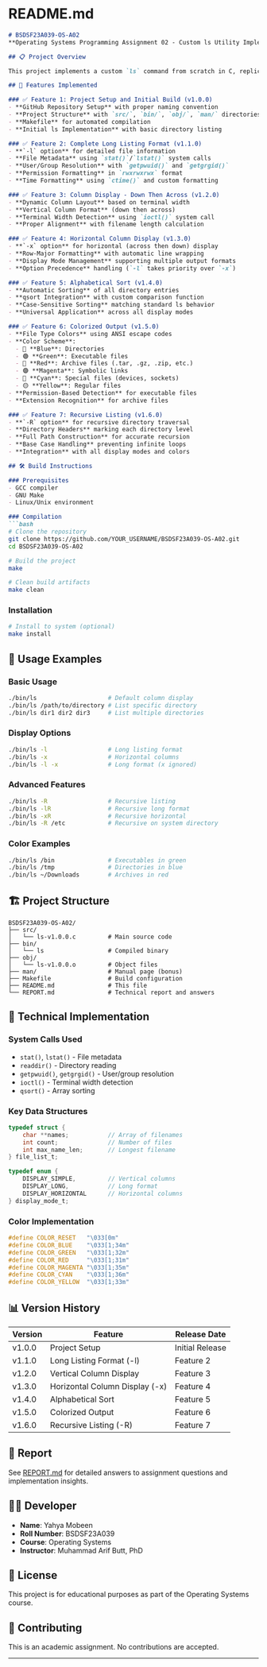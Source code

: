 # README.md 

```markdown
# BSDSF23A039-OS-A02
**Operating Systems Programming Assignment 02 - Custom ls Utility Implementation**

## 📋 Project Overview

This project implements a custom `ls` command from scratch in C, replicating the core functionality of the standard Unix/Linux `ls` utility. The implementation includes advanced features like colorized output, recursive directory listing, and multiple display formats.

## 🚀 Features Implemented

### ✅ Feature 1: Project Setup and Initial Build (v1.0.0)
- **GitHub Repository Setup** with proper naming convention
- **Project Structure** with `src/`, `bin/`, `obj/`, `man/` directories
- **Makefile** for automated compilation
- **Initial ls Implementation** with basic directory listing

### ✅ Feature 2: Complete Long Listing Format (v1.1.0)
- **`-l` option** for detailed file information
- **File Metadata** using `stat()`/`lstat()` system calls
- **User/Group Resolution** with `getpwuid()` and `getgrgid()`
- **Permission Formatting** in `rwxrwxrwx` format
- **Time Formatting** using `ctime()` and custom formatting

### ✅ Feature 3: Column Display - Down Then Across (v1.2.0)
- **Dynamic Column Layout** based on terminal width
- **Vertical Column Format** (down then across)
- **Terminal Width Detection** using `ioctl()` system call
- **Proper Alignment** with filename length calculation

### ✅ Feature 4: Horizontal Column Display (v1.3.0)
- **`-x` option** for horizontal (across then down) display
- **Row-Major Formatting** with automatic line wrapping
- **Display Mode Management** supporting multiple output formats
- **Option Precedence** handling (`-l` takes priority over `-x`)

### ✅ Feature 5: Alphabetical Sort (v1.4.0)
- **Automatic Sorting** of all directory entries
- **qsort Integration** with custom comparison function
- **Case-Sensitive Sorting** matching standard ls behavior
- **Universal Application** across all display modes

### ✅ Feature 6: Colorized Output (v1.5.0)
- **File Type Colors** using ANSI escape codes
- **Color Scheme**:
  - 🔵 **Blue**: Directories
  - 🟢 **Green**: Executable files
  - 🔴 **Red**: Archive files (.tar, .gz, .zip, etc.)
  - 🟣 **Magenta**: Symbolic links
  - 🔵 **Cyan**: Special files (devices, sockets)
  - 🟡 **Yellow**: Regular files
- **Permission-Based Detection** for executable files
- **Extension Recognition** for archive files

### ✅ Feature 7: Recursive Listing (v1.6.0)
- **`-R` option** for recursive directory traversal
- **Directory Headers** marking each directory level
- **Full Path Construction** for accurate recursion
- **Base Case Handling** preventing infinite loops
- **Integration** with all display modes and colors

## 🛠️ Build Instructions

### Prerequisites
- GCC compiler
- GNU Make
- Linux/Unix environment

### Compilation
```bash
# Clone the repository
git clone https://github.com/YOUR_USERNAME/BSDSF23A039-OS-A02.git
cd BSDSF23A039-OS-A02

# Build the project
make

# Clean build artifacts
make clean
```

### Installation
```bash
# Install to system (optional)
make install
```

## 📖 Usage Examples

### Basic Usage
```bash
./bin/ls                    # Default column display
./bin/ls /path/to/directory # List specific directory
./bin/ls dir1 dir2 dir3     # List multiple directories
```

### Display Options
```bash
./bin/ls -l                 # Long listing format
./bin/ls -x                 # Horizontal columns
./bin/ls -l -x              # Long format (x ignored)
```

### Advanced Features
```bash
./bin/ls -R                 # Recursive listing
./bin/ls -lR                # Recursive long format
./bin/ls -xR                # Recursive horizontal
./bin/ls -R /etc            # Recursive on system directory
```

### Color Examples
```bash
./bin/ls /bin               # Executables in green
./bin/ls /tmp               # Directories in blue
./bin/ls ~/Downloads        # Archives in red
```

## 🏗️ Project Structure

```
BSDSF23A039-OS-A02/
├── src/
│   └── ls-v1.0.0.c         # Main source code
├── bin/
│   └── ls                  # Compiled binary
├── obj/
│   └── ls-v1.0.0.o         # Object files
├── man/                    # Manual page (bonus)
├── Makefile                # Build configuration
├── README.md               # This file
└── REPORT.md               # Technical report and answers
```

## 🔧 Technical Implementation

### System Calls Used
- `stat()`, `lstat()` - File metadata
- `readdir()` - Directory reading
- `getpwuid()`, `getgrgid()` - User/group resolution
- `ioctl()` - Terminal width detection
- `qsort()` - Array sorting

### Key Data Structures
```c
typedef struct {
    char **names;           // Array of filenames
    int count;              // Number of files
    int max_name_len;       // Longest filename
} file_list_t;

typedef enum {
    DISPLAY_SIMPLE,         // Vertical columns
    DISPLAY_LONG,           // Long format
    DISPLAY_HORIZONTAL      // Horizontal columns
} display_mode_t;
```

### Color Implementation
```c
#define COLOR_RESET   "\033[0m"
#define COLOR_BLUE    "\033[1;34m"
#define COLOR_GREEN   "\033[1;32m"
#define COLOR_RED     "\033[1;31m"
#define COLOR_MAGENTA "\033[1;35m"
#define COLOR_CYAN    "\033[1;36m"
#define COLOR_YELLOW  "\033[1;33m"
```

## 📊 Version History

| Version | Feature | Release Date |
|---------|---------|--------------|
| v1.0.0 | Project Setup | Initial Release |
| v1.1.0 | Long Listing Format (-l) | Feature 2 |
| v1.2.0 | Vertical Column Display | Feature 3 |
| v1.3.0 | Horizontal Column Display (-x) | Feature 4 |
| v1.4.0 | Alphabetical Sort | Feature 5 |
| v1.5.0 | Colorized Output | Feature 6 |
| v1.6.0 | Recursive Listing (-R) | Feature 7 |

## 📝 Report

See [REPORT.md](REPORT.md) for detailed answers to assignment questions and implementation insights.

## 👨‍💻 Developer

- **Name**: Yahya Mobeen
- **Roll Number**: BSDSF23A039
- **Course**: Operating Systems
- **Instructor**: Muhammad Arif Butt, PhD

## 📄 License

This project is for educational purposes as part of the Operating Systems course.

## 🤝 Contributing

This is an academic assignment. No contributions are accepted.

---
```

